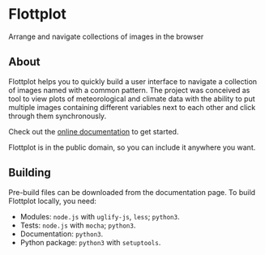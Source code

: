 # Flottplot

Arrange and navigate collections of images in the browser


## About

Flottplot helps you to quickly build a user interface to navigate a collection of images named with a common pattern.
The project was conceived as tool to view plots of meteorological and climate data with the ability to put multiple images containing different variables next to each other and click through them synchronously.

Check out the [online documentation](https://chpolste.github.io/flottplot/) to get started.

Flottplot is in the public domain, so you can include it anywhere you want.


## Building

Pre-build files can be downloaded from the documentation page.
To build Flottplot locally, you need:

- Modules: `node.js` with `uglify-js`, `less`; `python3`.
- Tests: `node.js` with `mocha`; `python3`.
- Documentation: `python3`.
- Python package: `python3` with `setuptools`.

